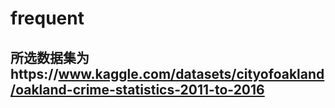 # frequent

## 所选数据集为https://www.kaggle.com/datasets/cityofoakland/oakland-crime-statistics-2011-to-2016
